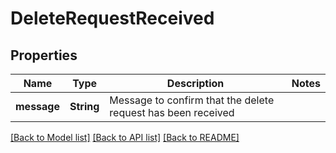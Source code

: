 # DeleteRequestReceived

## Properties

Name | Type | Description | Notes
------------ | ------------- | ------------- | -------------
**message** | **String** | Message to confirm that the delete request has been received | 

[[Back to Model list]](../README.md#documentation-for-models) [[Back to API list]](../README.md#documentation-for-api-endpoints) [[Back to README]](../README.md)


